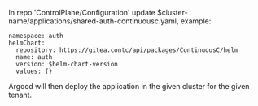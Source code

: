 In repo 'ControlPlane/Configuration' update $cluster-name/applications/shared-auth-continuousc.yaml, example:

```
namespace: auth
helmChart:
  repository: https://gitea.contc/api/packages/ContinuousC/helm
  name: auth
  version: $helm-chart-version
  values: {}
```

Argocd will then deploy the application in the given cluster for the given tenant.
